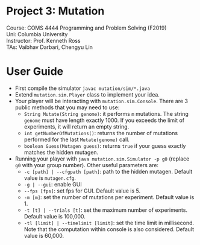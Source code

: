 # Project 3: Mutation
Course: COMS 4444 Programming and Problem Solving (F2019)  
Uni: Columbia University  
Instructor: Prof. Kenneth Ross   
TAs: Vaibhav Darbari, Chengyu Lin   

# User Guide
* First compile the simulator `javac mutation/sim/*.java`
* Extend `mutation.sim.Player` class to implement your idea.
* Your player will be interacting with `mutation.sim.Console`. There are 3 public methods that you may need to use:
  * `String Mutate(String genome)`: it performs `m` mutations. The string `genome` must have length exactly 1000. If you exceeds the limit of experiments, it will return an empty string.
  * `int getNumberOfMutations()`: returns the number of mutations performed for the last `Mutate(genome)` call.
  * `boolean Guess(Mutagen guess)`: returns `true` if your guess exactly matches the hidden mutagen.
* Running your player with `java mutation.sim.Simulator -p g0` (replace `g0` with your group number). Other useful parameters are:
  * `-c [path] | --cfgpath [path]`: path to the hidden mutagen. Default value is `mutagen.cfg`.
  * `-g | --gui`: enable GUI
  * `--fps [fps]`: set fps for GUI. Default value is 5.
  * `-m [m]`: set the number of mutations per experiment. Default value is 1.
  * `-t [t] | --trials [t]`: set the maximum number of experiments. Default value is 100,000.
  * `-tl [limit] | --timelimit [limit]`: set the time limit in millisecond. Note that the computation within console is also considered. Default value is 60,000.
